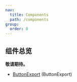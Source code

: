 ```yaml
---
nav:
  title: Components
  path: /components
group:
  order: 0
---
```

## 组件总览

**敬请期待。**

- [ButtonExport](./ButtonExport) (ButtonExport)